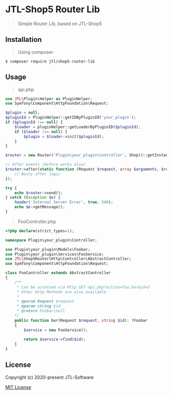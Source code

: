 # JTL-Shop5 Router Lib

> Simple Router Lib, based on JTL-Shop5

## Installation

> Using composer:
 ```shell
 $ composer require jtl/shop5-router-lib
 ```

## Usage

> api.php
```php
use JTL\Plugin\Helper as PluginHelper;
use Symfony\Component\HttpFoundation\Request;

$plugin = null;
$pluginId = PluginHelper::getIDByPluginID('your_plugin');
if ($pluginId !== null) {
    $loader = pluginHelper::getLoaderByPluginID($pluginId);
    if ($loader !== null) {
        $plugin = $loader->init($pluginId);
    }
}

$router = new Router('Plugin\your_plugin\Controller', Shop()::getInstance(), $plugin);

// After events (before works also)
$router->after(static function (Request $request, array $arguments, $result) {
    // Nasty after logic
});

try {
    echo $router->send();
} catch (Exception $e) {
    header('Internal Server Error', true, 500);
    echo $e->getMessage();
}
```

> FooController.php
```php
<?php declare(strict_types=1);

namespace Plugin\your_plugin\Controller;

use Plugin\your_plugin\Models\Foobar;
use Plugin\your_plugin\Services\FooService;
use JTL\Shop5Router\Http\Controller\AbstractController;
use Symfony\Component\HttpFoundation\Request;

class FooController extends AbstractController
{
    /**
     * Can be accessed via Http GET api.php?action=foo.bar&id=3
     * Other Http Methods are also available
     * 
     * @param Request $request
     * @param string $id
     * @return Foobar|null
    */
    public function bar(Request $request, string $id): ?Foobar
    {
        $service = new FooService();
    
        return $service->find($id);
    }
}
```

## License

Copyright (c) 2020-present JTL-Software

[MIT License](http://en.wikipedia.org/wiki/MIT_License)
